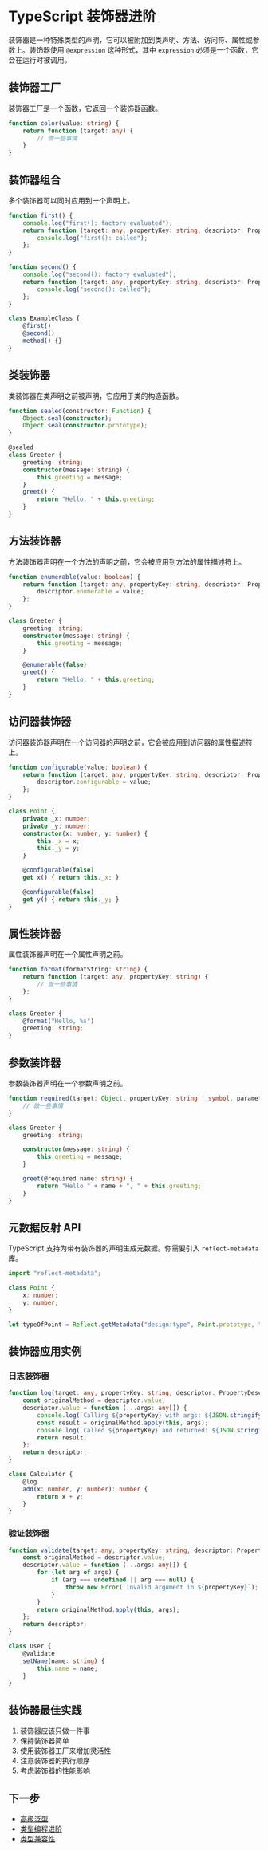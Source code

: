 # TypeScript 装饰器进阶

装饰器是一种特殊类型的声明，它可以被附加到类声明、方法、访问符、属性或参数上。装饰器使用 `@expression` 这种形式，其中 `expression` 必须是一个函数，它会在运行时被调用。

## 装饰器工厂

装饰器工厂是一个函数，它返回一个装饰器函数。

```typescript
function color(value: string) {
    return function (target: any) {
        // 做一些事情
    }
}
```

## 装饰器组合

多个装饰器可以同时应用到一个声明上。

```typescript
function first() {
    console.log("first(): factory evaluated");
    return function (target: any, propertyKey: string, descriptor: PropertyDescriptor) {
        console.log("first(): called");
    };
}

function second() {
    console.log("second(): factory evaluated");
    return function (target: any, propertyKey: string, descriptor: PropertyDescriptor) {
        console.log("second(): called");
    };
}

class ExampleClass {
    @first()
    @second()
    method() {}
}
```

## 类装饰器

类装饰器在类声明之前被声明，它应用于类的构造函数。

```typescript
function sealed(constructor: Function) {
    Object.seal(constructor);
    Object.seal(constructor.prototype);
}

@sealed
class Greeter {
    greeting: string;
    constructor(message: string) {
        this.greeting = message;
    }
    greet() {
        return "Hello, " + this.greeting;
    }
}
```

## 方法装饰器

方法装饰器声明在一个方法的声明之前，它会被应用到方法的属性描述符上。

```typescript
function enumerable(value: boolean) {
    return function (target: any, propertyKey: string, descriptor: PropertyDescriptor) {
        descriptor.enumerable = value;
    };
}

class Greeter {
    greeting: string;
    constructor(message: string) {
        this.greeting = message;
    }

    @enumerable(false)
    greet() {
        return "Hello, " + this.greeting;
    }
}
```

## 访问器装饰器

访问器装饰器声明在一个访问器的声明之前，它会被应用到访问器的属性描述符上。

```typescript
function configurable(value: boolean) {
    return function (target: any, propertyKey: string, descriptor: PropertyDescriptor) {
        descriptor.configurable = value;
    };
}

class Point {
    private _x: number;
    private _y: number;
    constructor(x: number, y: number) {
        this._x = x;
        this._y = y;
    }

    @configurable(false)
    get x() { return this._x; }

    @configurable(false)
    get y() { return this._y; }
}
```

## 属性装饰器

属性装饰器声明在一个属性声明之前。

```typescript
function format(formatString: string) {
    return function (target: any, propertyKey: string) {
        // 做一些事情
    };
}

class Greeter {
    @format("Hello, %s")
    greeting: string;
}
```

## 参数装饰器

参数装饰器声明在一个参数声明之前。

```typescript
function required(target: Object, propertyKey: string | symbol, parameterIndex: number) {
    // 做一些事情
}

class Greeter {
    greeting: string;

    constructor(message: string) {
        this.greeting = message;
    }

    greet(@required name: string) {
        return "Hello " + name + ", " + this.greeting;
    }
}
```

## 元数据反射 API

TypeScript 支持为带有装饰器的声明生成元数据。你需要引入 `reflect-metadata` 库。

```typescript
import "reflect-metadata";

class Point {
    x: number;
    y: number;
}

let typeOfPoint = Reflect.getMetadata("design:type", Point.prototype, "x");
```

## 装饰器应用实例

### 日志装饰器

```typescript
function log(target: any, propertyKey: string, descriptor: PropertyDescriptor) {
    const originalMethod = descriptor.value;
    descriptor.value = function (...args: any[]) {
        console.log(`Calling ${propertyKey} with args: ${JSON.stringify(args)}`);
        const result = originalMethod.apply(this, args);
        console.log(`Called ${propertyKey} and returned: ${JSON.stringify(result)}`);
        return result;
    };
    return descriptor;
}

class Calculator {
    @log
    add(x: number, y: number): number {
        return x + y;
    }
}
```

### 验证装饰器

```typescript
function validate(target: any, propertyKey: string, descriptor: PropertyDescriptor) {
    const originalMethod = descriptor.value;
    descriptor.value = function (...args: any[]) {
        for (let arg of args) {
            if (arg === undefined || arg === null) {
                throw new Error(`Invalid argument in ${propertyKey}`);
            }
        }
        return originalMethod.apply(this, args);
    };
    return descriptor;
}

class User {
    @validate
    setName(name: string) {
        this.name = name;
    }
}
```

## 装饰器最佳实践

1. 装饰器应该只做一件事
2. 保持装饰器简单
3. 使用装饰器工厂来增加灵活性
4. 注意装饰器的执行顺序
5. 考虑装饰器的性能影响

## 下一步

- [高级泛型](./05-advanced-generics.md)
- [类型编程进阶](./06-advanced-type-programming.md)
- [类型兼容性](./03-type-compatibility.md) 